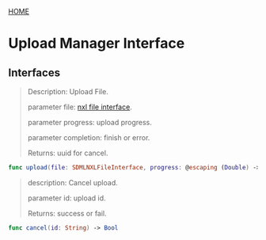 [HOME](Home.md)
# Upload Manager Interface #


## Interfaces ##
>Description: 	Upload File.
>
>parameter file: [nxl file interface](SDML_NXLFile_Interface.md).
>
>parameter progress: upload progress.
>
>parameter completion: finish or error.
>
>Returns: uuid for cancel.

```Swift
func upload(file: SDMLNXLFileInterface, progress: @escaping (Double) -> (), completion: @escaping (SDMLResult<Any?>) -> ()) -> String
```
>description: Cancel upload.
>
>parameter id: upload id.
>
>Returns: success or fail.

```Swift
func cancel(id: String) -> Bool
```
